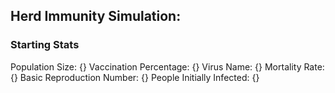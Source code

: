 ## Herd Immunity Simulation:
### Starting Stats
Population Size: {}
Vaccination Percentage: {}
Virus Name: {}
Mortality Rate: {}
Basic Reproduction Number: {}
People Initially Infected: {}
